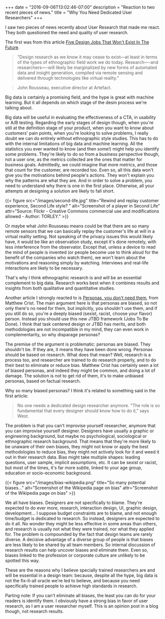 +++
date = "2016-09-06T13:02:46-07:00"
description = "Reaction to two recent pieces of news."
title = "Why You Need Dedicated User Researchers"
+++

I saw two pieces of news recently about User Research that made me react. They both questioned the need and quality of user research. 

The first was from this article <a href="https://www.fastcodesign.com/3063318/5-design-jobs-that-wont-exist-in-the-future" target="blank">Five Design Jobs That Won't Exist In The Future</a>. 

> "Design research as we know it may cease to exist—at least in terms of the types of ethnographic field work we do today. Research—-and researchers—-will likely be marginalized by new forms of automated data and insight generation, compiled via remote sensing and delivered through technologies like virtual reality." 

>John Rousseau, executive director at Artefact.

Big data is certainly a promising field, and the hype is great with machine learning. But it all depends on which stage of the desin process we're talking about.

Big data will be useful in evaluating the effectiveness of a CTA, in usability or A/B testing. Regarding the early stages of design though, when you're still at the definition stage of your product, when you want to know about customers' pain points, when you're looking to solve problems, I really doubt we can do entirely without ethnographic style studies. This has to do with the internal limitations of big data and machine learning. All the statistics you ever wanted to know (and then some!) might help you identify some problems. They're likely to do so from a business perspective though, not a user one, as the metrics collected are the ones that matter for business goals. Admittedly, we could imagine that more metrics, and those that count for the customer, are recorded too. Even so, all this data won't give you the motivations behind people's actions. They won't explain you why the patterns are what they are. And in order to solve a problem, you need to understand why there is one in the first place. Otherwise, all your attempts at designing a solution are likely to fall short. 

{{< figure src="/images/second-life.jpg" title="Rewind and replay customer experience, Second Life style? " alt="Screenshot of a player in Second Life" attr="Source: Flickr - Creative Commons commercial use and modifications allowed - Author: TORLEY." >}}

Or maybe what John Rousseau means could be that there are so many remote sensors that we can basically replay the customer's life at will in a virtual reality setting. Not speaking of the privacy issues this would likely have, it would be like an observation study, except it's done remotely, with less interference from the observator. Except that, unless a device to read the mind of people is invented (or people become use to think aloud for the benefit of the companies who watch them), we won't learn about the motivations and reasoning simply by watching. Interviews and real-life interactions are likely to be necessary. 

That's why I think ethnographic research is and will be an essential complement to big data. Research works best when it combines results and insights from both qualitative and quantitative studies.

Another article I strongly reacted to is <a href="https://hondo.wtf/posts/on-personas/" target="blank">Personas, you don't need them</a>, from Matthew Crist. The main argument here is that personas are biased, so not only there's no need for them, but implicitly, you shouldn't use them, and if you still do so, you're a deeply biased (sexist, racist, choose your flavor) person. Instead you should use this new JTBD framework (Jobs To Be Done). I think that task centered design or JTBD has merits, and both methodologies are not incompatible in my mind, they can even work in complementarity, so why disparage personas?

The premise of the argument is problematic: personas are biased. They shouldn't be. If they are, it means they have been done wrong. Personas should be based on research. What does that mean? Well, research is a process too, and researcher are trained to do research properly, and to do their best to eliminate or reduce bias. Matthew Crist has certainly seen a lot of biased personas, and indeed they might be common, and doing a lot of damage. The solution is not to get rid of them, it's to make unbiased personas, based on factual research. 

Why so many biased personas? I think it's related to something said in the first article: 

>No one needs a dedicated design researcher anymore. "The role is so fundamental that every designer should know how to do it," says West.

The problem is that you can't improvise yourself researcher, anymore that you can improvise yourself designer. Designers have usually a graphic or engineering background, but maybe no psychological, sociological or ethnographic research background. That means that they're more likely to be unaware of their own biases, they might not know or apply the best methodologies to reduce bias, they might not actively look for it and weed it out in their research data. Bias might take multiple shapes: leading questions, user sample, implicit assumptions, etc. It can be sexist or racist, but most of the times, it's far more subtle, linked to your age group, education or socio-economic background. 

{{< figure src="/images/bias-wikipedia.png" title="So many potential biases..." alt="Screenshot of the Wikipedia page on bias" attr="Screenshot of the Wikipedia page on bias" >}}

We all have biases. Designers are not specifically to blame. They're expected to do ever more, research, interaction design, UI, graphic design, development... I suppose budget constraints are to blame, and not enough time/budget is dedicated to research. So instead, designers are expected to do it all. No wonder they might be less effective in some areas than others, and research is usually not what they were trained, nor what they applied for. The problem is compounded by the fact that design teams are rarely diverse. A decisive advantage of a diverse group of people is that biases are less likely to be shared by all team members. So internal discussion of research results can help uncover biases and eliminate them. Even so, biases linked to the profession or corporate culture are unlikely to be spotted this way. 

These are the reasons why I believe specially trained researchers are and will be essential in a design team: because, despite all the hype, big data is not the fix-it-all oracle we're led to believe, and because you need specifically trained people to achieve high standards in research.

Parting note: If you can't eliminate all biases, the least you can do for your readers is identify them. I obviously have a strong bias in favor of user research, as I am a user researcher myself. This is an opinion post in a blog though, not research results.  



